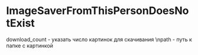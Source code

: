 # ImageSaverFromThisPersonDoesNotExist

download_count - указать число картинок для скачивания
\npath - путь к папке с картинкой
